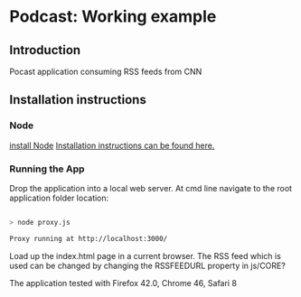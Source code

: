 # Podcast: Working example

## Introduction

Pocast application consuming RSS feeds from CNN

## Installation instructions

### Node
[install Node](https://nodejs.org/en/)  [Installation instructions can be found here.](http://howtonode.org/how-to-install-nodejs)



### Running the App

Drop the application into a local web server.
At cmd line navigate to the root application folder location:

```sh

> node proxy.js

Proxy running at http://localhost:3000/
```


Load up the index.html page in a current browser.
The RSS feed which is used can be changed by changing the RSSFEEDURL property in js/CORE?


The application tested with Firefox 42.0, Chrome 46, Safari 8